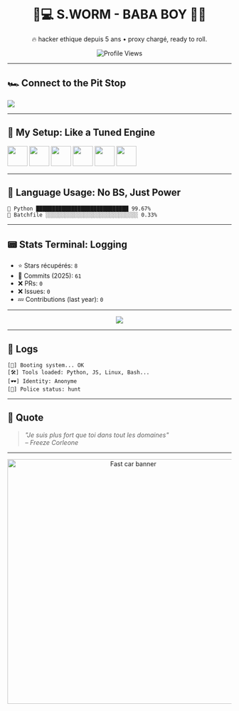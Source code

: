 <h1 align="center">🏁💻 S.WORM - BABA BOY 🐍🖤</h1>
<p align="center">
  🔥 hacker ethique depuis 5 ans • proxy chargé, ready to roll.
</p>

<p align="center">
  <img src="https://img.shields.io/badge/Profile%20views-280-ff007f?style=flat-square&logo=fastapi" alt="Profile Views"/>
</p>

---

## 🏎️ Connect to the Pit Stop

<p>
  <a href="https://discord.com/users/924269282093834271"><img src="https://img.shields.io/badge/Discord-s.worm-%235865F2?style=for-the-badge&logo=discord&logoColor=white"/></a>
</p>

---

## 🧰 My Setup: Like a Tuned Engine

<p align="left">
  <img src="https://cdn.jsdelivr.net/gh/devicons/devicon/icons/python/python-original.svg" width="45"/>
  <img src="https://cdn.jsdelivr.net/gh/devicons/devicon/icons/javascript/javascript-original.svg" width="45"/>
  <img src="https://cdn.jsdelivr.net/gh/devicons/devicon/icons/php/php-original.svg" width="45"/>
  <img src="https://cdn.jsdelivr.net/gh/devicons/devicon/icons/linux/linux-original.svg" width="45"/>
  <img src="https://cdn.jsdelivr.net/gh/devicons/devicon/icons/bash/bash-original.svg" width="45"/>
  <img src="https://cdn.jsdelivr.net/gh/devicons/devicon/icons/vscode/vscode-original.svg" width="45"/>
</p>

---

## 💽 Language Usage: No BS, Just Power

```
🐍 Python █████████████████████████████ 99.67%
🔧 Batchfile ░░░░░░░░░░░░░░░░░░░░░░░░░░░░░ 0.33%
```

---

## 📟 Stats Terminal: Logging

- ⭐ Stars récupérés: `8`
- 🧠 Commits (2025): `61`
- ❌ PRs: `0`
- ❌ Issues: `0`
- 💤 Contributions (last year): `0`

---

<p align="center">
  <img src="https://github-readme-stats.vercel.app/api?username=swormm&show_icons=true&theme=radical&hide=prs,issues&count_private=true" />
</p>

---

## 🚨 Logs

```
[💾] Booting system... OK
[🛠️] Tools loaded: Python, JS, Linux, Bash...
[🕶️] Identity: Anonyme
[🚓] Police status: hunt
```


---

## 🏁 Quote 

> *"Je suis plus fort que toi dans tout les domaines"*  
> *– Freeze Corleone*

---

<p align="center">
  <img src="https://nym.vercel.app/assets/pfp1-j54_sJiB.gif" width="550" alt="Fast car banner">
</p>
